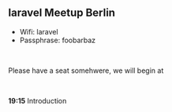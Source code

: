 ## laravel Meetup Berlin

* Wifi: laravel
* Passphrase: foobarbaz

<br>

Please have a seat somehwere, we will begin at

<br>

**19:15** Introduction
